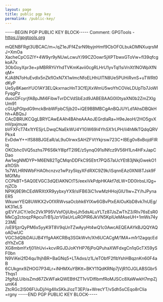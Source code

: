 ```yaml
---
layout: page
title: public pgp key
permalink: /public-key/
---
```


-----BEGIN PGP PUBLIC KEY BLOCK-----
Comment: GPGTools - https://gpgtools.org

mQENBFRgt3UBCAC/m+/qZ1eJFf4ZsrN9byjnHmf9CbOFOLbukDMNXuqrsMJ+XmOa
XacheCpCGZIY+4W9yr9yNUwLcwuY/99CZOowr5jXPTbwxGToVw+fl39qfcgkoA7x
3ObGoyXpr3e+pMBRRYiiYhdTVKmKavii0cgRLHrU1yvTql1siVnXt1NOWpXfNqM+
KJA8N7oHuEvdlx5nZkfIOxN7X1wlmcNfoELHhUlTN8Ue5PUHiRvnS+uTWRt0dKyP
UeSy8KaenYUO1AY3ELQkxrnacHnT3CfEjXxWmU5woYhCOVeLDUpTb7JoWlFyqgPz
duocDFcyrjfABpJMi6FibwTvrDCVdSbEzd9JABEBAAG0I0tyaXN0b2ZmZXIgUm91
cGUgPGtpdG9mckBnbWFpbC5jb20+iQE9BBMBCgAnBQJUYLd1AhsDBQkHhh+ABQsJ
CAcDBRUKCQgLBRYCAwEAAh4BAheAAAoJEGrdIaRa+H9eJeoH/2HO5gvXmVpxjmuw
bVFXFcT74x1tYESjrLDwqCNaEkWU4Y1GW69I4YhSX1rLPH/il4hMkTQdqQRVPkx4
EvDdwY++IfS88BJGEaR/aL9uOIrwxSAHZFVtYkjrsw723C+IBEg0v8xBojdFIRiq
OKCbhc0VQ5szhs7P6S6kY8lpfT2l9E/z5ynqO91slNfcz9V56H1Ln4HFxJapCDao
Aw1wgNMDYP+M6EN82TgCMqnDDFkC9SEtrt7PQi57aUcYEt83jNkjGwekO1a1tOSh
1s7WLHRNWbFHAOhcnzvz1wPzy5lqyXFdRXC9Z9k/iSqnnEAz0XNI8TJsk9FMGfMu
CCPkBT+5AQ0EVGC3dQEIAKNCtT5/eexiVkPdpHKAkf7dLW+DD0lrbsLIQg+njZCb
NPIKj9E9hCEdWRXtXR9yybxyYX9/sIFB63iC1vwMzHHojGlU1lw+ZY/hJPynaER5
WkuwrYEQ8UWKX2vOfXRWvsaOcbhk6YlXw6GBvPtxEAIOuKbD8vk7nUEg/kK31eLS
giEVYJiCY/e0c2Vk1P95VVsfOjiUbvjJh5dsALuYLTz87JsZwThZ3/Rlv76sEsR0
MkCg2ctoqzPApcuTrB1jJzrV0aUrLuROPlR6JkVN5KpIUeMAseUH+1mWs74y23ME
/oE91jzrQyPM6x5yyK9T8V9qUnTZwAyyHt4wQ1c0AwcAEQEAAYkBJQQYAQoADwUC
VGC3dQIbDAUJB4YfgAAKCRBq3SGkWvh/Xh6UCACgM/1MA+m1r12agqcEddYhZxC8
XG8mbmYxfj01ihUvi+kcviRGJDJoKYHP76jPoQPuhaXWFdxgCn1qGcTX59ySF0bn
N9ViKei2fD4qu1hjhBR+BaGNq5+LTAdxs/z1L/eTObfF2flbYshHBqznKn60F4aB
6CUkgnx9ZHOG7P34Lr+iNHMXuYBKtt+BKY11QdKRNp7jVjR1OJGLABSGbr5Thqs1
2fgifqLUibisZmd67ZkWFakQWEBtHZT1vVDlfIbmfRoMJSCc8XaWwkH7mpZjumK4
ZtcRGc2lS06FUuDj/Hg4llxSKkJ/ozT3EP/a+WrecYT/vSdh5sCEqo8rClia
=rgny
-----END PGP PUBLIC KEY BLOCK----- 

